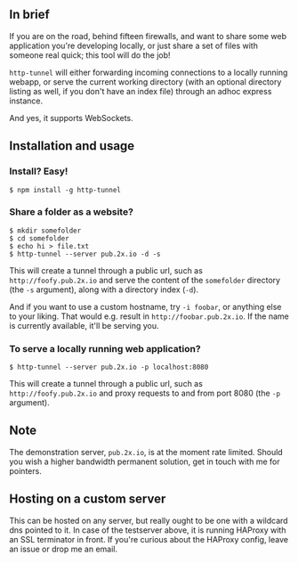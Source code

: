 ## In brief

If you are on the road, behind fifteen firewalls, and want to share some web application you're developing locally, or just share a set of files with someone real quick; this tool will do the job!

`http-tunnel` will either forwarding incoming connections to a locally running webapp, or serve the current working directory (with an optional directory listing as well, if you don't have an index file) through an adhoc express instance.

And yes, it supports WebSockets.

## Installation and usage

### Install? Easy!

`$ npm install -g http-tunnel`

### Share a folder as a website?

```
$ mkdir somefolder
$ cd somefolder
$ echo hi > file.txt
$ http-tunnel --server pub.2x.io -d -s
```

This will create a tunnel through a public url, such as `http://foofy.pub.2x.io` and serve the content of the `somefolder` directory (the `-s` argument), along with a directory index (`-d`).

And if you want to use a custom hostname, try `-i foobar`, or anything else to your liking. That would e.g. result in `http://foobar.pub.2x.io`. If the name is currently available, it'll be serving you.

### To serve a locally running web application?

```
$ http-tunnel --server pub.2x.io -p localhost:8080
```

This will create a tunnel through a public url, such as `http://foofy.pub.2x.io` and proxy requests to and from port 8080 (the `-p` argument).

## Note

The demonstration server, `pub.2x.io`, is at the moment rate limited. Should you wish a higher bandwidth permanent solution, get in touch with me for pointers.

## Hosting on a custom server

This can be hosted on any server, but really ought to be one with a wildcard dns pointed to it. In case of the testserver above, it is running HAProxy with an SSL terminator in front. If you're curious about the HAProxy config, leave an issue or drop me an email.
